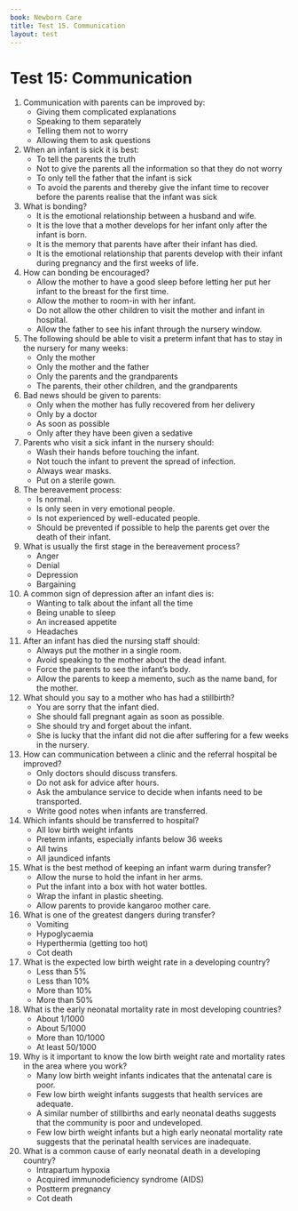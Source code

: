 ```yaml
---
book: Newborn Care
title: Test 15. Communication
layout: test
---
```


# Test 15: Communication

1.	Communication with parents can be improved by:
	-	Giving them complicated explanations
	-	Speaking to them separately
	-	Telling them not to worry
	+	Allowing them to ask questions
2.	When an infant is sick it is best:
	+	To tell the parents the truth
	-	Not to give the parents all the information so that they do not worry
	-	To only tell the father that the infant is sick
	-	To avoid the parents and thereby give the infant time to recover before the parents realise that the infant was sick
3.	What is bonding?
	-	It is the emotional relationship between a husband and wife.
	-	It is the love that a mother develops for her infant only after the infant is born.
	-	It is the memory that parents have after their infant has died.
	+	It is the emotional relationship that parents develop with their infant during pregnancy and the first weeks of life.
4.	How can bonding be encouraged?
	-	Allow the mother to have a good sleep before letting her put her infant to the breast for the first time.
	+	Allow the mother to room-in with her infant.
	-	Do not allow the other children to visit the mother and infant in hospital.
	-	Allow the father to see his infant through the nursery window.
5.	The following should be able to visit a preterm infant that has to stay in the nursery for many weeks:
	-	Only the mother
	-	Only the mother and the father
	-	Only the parents and the grandparents
	+	The parents, their other children, and the grandparents
6.	Bad news should be given to parents:
	-	Only when the mother has fully recovered from her delivery
	-	Only by a doctor
	+	As soon as possible
	-	Only after they have been given a sedative
7.	Parents who visit a sick infant in the nursery should:
	+	Wash their hands before touching the infant.
	-	Not touch the infant to prevent the spread of infection.
	-	Always wear masks.
	-	Put on a sterile gown.
8.	The bereavement process:
	+	Is normal.
	-	Is only seen in very emotional people.
	-	Is not experienced by well-educated people.
	-	Should be prevented if possible to help the parents get over the death of their infant.
9.	What is usually the first stage in the bereavement process?
	-	Anger
	+	Denial
	-	Depression
	-	Bargaining
10.	A common sign of depression after an infant dies is:
	-	Wanting to talk about the infant all the time
	+	Being unable to sleep
	-	An increased appetite
	-	Headaches
11.	After an infant has died the nursing staff should:
	-	Always put the mother in a single room.
	-	Avoid speaking to the mother about the dead infant.
	-	Force the parents to see the infant’s body.
	+	Allow the parents to keep a memento, such as the name band, for the mother.
12.	What should you say to a mother who has had a stillbirth?
	+	You are sorry that the infant died.
	-	She should fall pregnant again as soon as possible.
	-	She should try and forget about the infant.
	-	She is lucky that the infant did not die after suffering for a few weeks in the nursery.
13.	How can communication between a clinic and the referral hospital be improved?
	-	Only doctors should discuss transfers.
	-	Do not ask for advice after hours.
	-	Ask the ambulance service to decide when infants need to be transported.
	+	Write good notes when infants are transferred.
14.	Which infants should be transferred to hospital?
	-	All low birth weight infants
	+	Preterm infants, especially infants below 36 weeks
	-	All twins
	-	All jaundiced infants
15.	What is the best method of keeping an infant warm during transfer?
	-	Allow the nurse to hold the infant in her arms.
	-	Put the infant into a box with hot water bottles.
	-	Wrap the infant in plastic sheeting.
	+	Allow parents to provide kangaroo mother care.
16.	What is one of the greatest dangers during transfer?
	-	Vomiting
	+	Hypoglycaemia
	-	Hyperthermia (getting too hot)
	-	Cot death
17.	What is the expected low birth weight rate in a developing country?
	-	Less than 5%
	-	Less than 10%
	+	More than 10%
	-	More than 50%
18.	What is the early neonatal mortality rate in most developing countries?
	-	About 1/1000
	-	About 5/1000
	+	More than 10/1000
	-	At least 50/1000
19.	Why is it important to know the low birth weight rate and mortality rates in the area where you work?
	-	Many low birth weight infants indicates that the antenatal care is poor.
	-	Few low birth weight infants suggests that health services are adequate.
	-	A similar number of stillbirths and early neonatal deaths suggests that the community is poor and undeveloped.
	+	Few low birth weight infants but a high early neonatal mortality rate suggests that the perinatal health services are inadequate.
20.	What is a common cause of early neonatal death in a developing country?
	+	Intrapartum hypoxia
	-	Acquired immunodeficiency syndrome (AIDS)
	-	Postterm pregnancy
	-	Cot death
